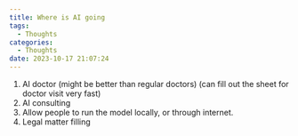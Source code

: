 ```yaml
---
title: Where is AI going
tags:
  - Thoughts
categories:
  - Thoughts
date: 2023-10-17 21:07:24
---
```




1. AI doctor (might be better than regular doctors) (can fill out the sheet for doctor visit very fast)
2. AI consulting
3. Allow people to run the model locally, or through internet.
4. Legal matter filling